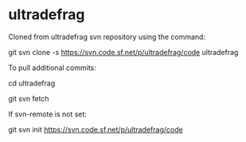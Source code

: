 # ultradefrag
Cloned from ultradefrag svn repository using the command:

git svn clone -s https://svn.code.sf.net/p/ultradefrag/code ultradefrag

To pull additional commits:

cd ultradefrag

git svn fetch

If svn-remote is not set:

git svn init https://svn.code.sf.net/p/ultradefrag/code
